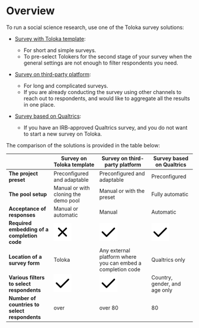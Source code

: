 # Overview

To run a social science research, use one of the Toloka survey solutions:

* [Survey with Toloka template](questionnaire-toloka.md):
    * For short and simple surveys.
    * To pre-select Tolokers for the second stage of your survey when the general settings are not enough to filter respondents you need. 
    
* [Survey on third-party platform](questionnaire-other.md):
    * For long and complicated surveys.
    * If you are already conducting the survey using other channels to reach out to respondents, and would like to aggregate all the results in one place.
    
* [Survey based on Qualtrics](questionnaire-qualtrics.md):
    * If you have an IRB-approved Qualtrics survey, and you do not want to start a new survey on Toloka. 


The comparison of the solutions is provided in the table below:

|            | Survey on Toloka template | Survey on third-party platform | Survey based on Qualtrics |
|------------|---------------------------|--------------------------------|---------------------|
| **The project preset** | Preconfigured and adaptable | Preconfigured and adaptable | Preconfigured |
| **The pool setup** | Manual or with cloning the demo pool | Manual or with the preset | Fully automatic |
| **Acceptance of responses** | Manual or automatic | Manual | Automatic |
| **Required embedding of a completion code** | ![no](../_images/tutorials/survey-qualtrics/no.svg) | ![yes](../_images/tutorials/survey-qualtrics/yes.svg) | ![yes](../_images/tutorials/survey-qualtrics/yes.svg) |
| **Location of a survey form** | Toloka | Any external platform where you can embed a completion code | Qualtrics only |
| **Various filters to select respondents** | ![no](../_images/tutorials/survey-qualtrics/yes.svg) | ![yes](../_images/tutorials/survey-qualtrics/yes.svg) | Country, gender, and age only |
| **Number of countries to select respondents** | over | over 80 | 80 |